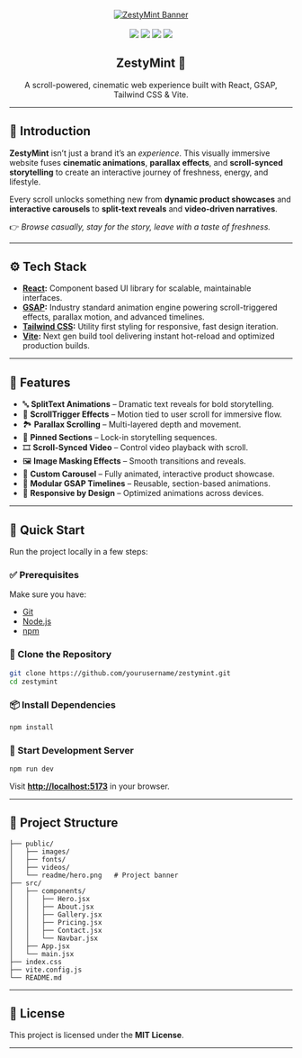 <div align="center">
  <br />
  <a href="#" target="_blank">
    <img src="https://i.postimg.cc/SKV9rFzT/Zestymint.png" alt="ZestyMint Banner" />
  </a>
  <br /><br />

  <div>
    <img src="https://img.shields.io/badge/-React-61DAFB?style=for-the-badge&logo=react&logoColor=white" />
    <img src="https://img.shields.io/badge/-GSAP-88CE02?style=for-the-badge&logo=greensock&logoColor=white" />
    <img src="https://img.shields.io/badge/-Tailwind_CSS-38B2AC?style=for-the-badge&logo=tailwind-css&logoColor=white" />
    <img src="https://img.shields.io/badge/-Vite-646CFF?style=for-the-badge&logo=vite&logoColor=white" />
  </div>

  <h2 align="center">ZestyMint 🍹</h2>
  <p align="center">A scroll-powered, cinematic web experience built with React, GSAP, Tailwind CSS & Vite.</p>
</div>

---

## 🤖 Introduction

**ZestyMint** isn’t just a brand it’s an *experience*.
This visually immersive website fuses **cinematic animations**, **parallax effects**, and **scroll-synced storytelling** to create an interactive journey of freshness, energy, and lifestyle.

Every scroll unlocks something new from **dynamic product showcases** and **interactive carousels** to **split-text reveals** and **video-driven narratives**.

👉 *Browse casually, stay for the story, leave with a taste of freshness.*

---

## ⚙️ Tech Stack

* **[React](https://react.dev/):** Component based UI library for scalable, maintainable interfaces.
* **[GSAP](https://gsap.com/):** Industry standard animation engine powering scroll-triggered effects, parallax motion, and advanced timelines.
* **[Tailwind CSS](https://tailwindcss.com/):** Utility first styling for responsive, fast design iteration.
* **[Vite](https://vitejs.dev/):** Next gen build tool delivering instant hot-reload and optimized production builds.

---

## 🔋 Features

* 🔤 **SplitText Animations** – Dramatic text reveals for bold storytelling.
* 📜 **ScrollTrigger Effects** – Motion tied to user scroll for immersive flow.
* 🏞️ **Parallax Scrolling** – Multi-layered depth and movement.
* 📌 **Pinned Sections** – Lock-in storytelling sequences.
* 🎞️ **Scroll-Synced Video** – Control video playback with scroll.
* 🖼️ **Image Masking Effects** – Smooth transitions and reveals.
* 🎠 **Custom Carousel** – Fully animated, interactive product showcase.
* 🧩 **Modular GSAP Timelines** – Reusable, section-based animations.
* 📱 **Responsive by Design** – Optimized animations across devices.

---

## 🤸 Quick Start

Run the project locally in a few steps:

### ✅ Prerequisites

Make sure you have:

* [Git](https://git-scm.com/)
* [Node.js](https://nodejs.org/)
* [npm](https://www.npmjs.com/)

### 🧬 Clone the Repository

```bash
git clone https://github.com/yourusername/zestymint.git
cd zestymint
```

### 📦 Install Dependencies

```bash
npm install
```

### 🚀 Start Development Server

```bash
npm run dev
```

Visit **[http://localhost:5173](http://localhost:5173)** in your browser.

---

## 📁 Project Structure

```
├── public/
│   ├── images/
│   ├── fonts/
│   ├── videos/
│   └── readme/hero.png   # Project banner
├── src/
│   ├── components/
│   │   ├── Hero.jsx
│   │   ├── About.jsx
│   │   ├── Gallery.jsx
│   │   ├── Pricing.jsx
│   │   ├── Contact.jsx
│   │   └── Navbar.jsx
│   ├── App.jsx
│   └── main.jsx
├── index.css
├── vite.config.js
└── README.md
```

---

## 📜 License

This project is licensed under the **MIT License**.

---

